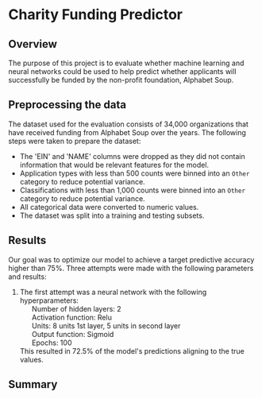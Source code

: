 # Charity Funding Predictor

## Overview
The purpose of this project is to evaluate whether machine learning and neural networks could be used to help predict whether applicants will successfully be funded by the non-profit foundation, Alphabet Soup.

## Preprocessing the data
The dataset used for the evaluation consists of 34,000 organizations that have received funding from Alphabet Soup over the years.
The following steps were taken to prepare the dataset:
* The 'EIN' and 'NAME' columns were dropped as they did not contain information that would be relevant features for the model.
* Application types with less than 500 counts were binned into an `Other` category to reduce potential variance.
* Classifications with less than 1,000 counts were binned into an `Other` category to reduce potential variance.
* All categorical data were converted to numeric values.
* The dataset was split into a training and testing subsets.

## Results
Our goal was to optimize our model to achieve a target predictive accuracy higher than 75%. Three attempts were made with the following parameters and results:
1. The first attempt was a neural network with the following hyperparameters:
    <ul>Number of hidden layers: 2</ul>
    <ul>Activation function: Relu</ul>
    <ul>Units: 8 units 1st layer, 5 units in second layer</ul>
    <ul>Output function: Sigmoid</ul>
    <ul>Epochs: 100</ul>
    This resulted in 72.5% of the model's predictions aligning to the true values.

## Summary